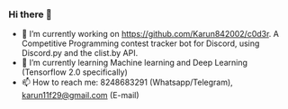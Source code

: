 ### Hi there 👋


- 🔭 I’m currently working on https://github.com/Karun842002/c0d3r. A Competitive Programming contest tracker bot for Discord, using Discord.py and the clist.by API.
- 🌱 I’m currently learning Machine learning and Deep Learning (Tensorflow 2.0 specifically)
- 📫 How to reach me: 8248683291 (Whatsapp/Telegram), karun11f29@gmail.com (E-mail)
